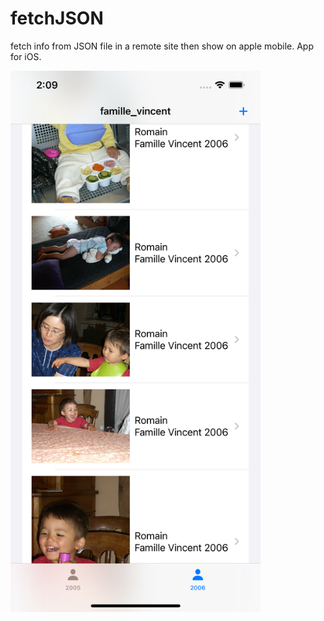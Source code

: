 # fetchJSON

fetch info from JSON file in a remote site then show on apple mobile. App for iOS.

<img src = "fetchJSON/simulator_screenshot_C63F7EB2-CE4C-4904-957D-D8CD527F2A9F.png" width="400">

